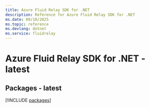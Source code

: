 ```yaml
---
title: Azure Fluid Relay SDK for .NET
description: Reference for Azure Fluid Relay SDK for .NET
ms.date: 09/10/2025
ms.topic: reference
ms.devlang: dotnet
ms.service: fluidrelay
---
```

# Azure Fluid Relay SDK for .NET - latest
## Packages - latest
[!INCLUDE [packages](fluid-relay-index.md)]